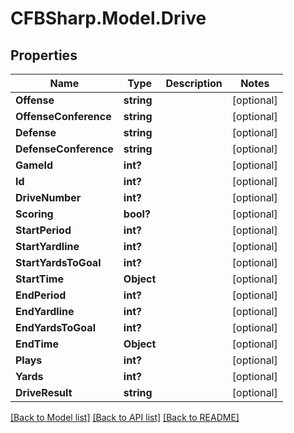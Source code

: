 # CFBSharp.Model.Drive
## Properties

Name | Type | Description | Notes
------------ | ------------- | ------------- | -------------
**Offense** | **string** |  | [optional] 
**OffenseConference** | **string** |  | [optional] 
**Defense** | **string** |  | [optional] 
**DefenseConference** | **string** |  | [optional] 
**GameId** | **int?** |  | [optional] 
**Id** | **int?** |  | [optional] 
**DriveNumber** | **int?** |  | [optional] 
**Scoring** | **bool?** |  | [optional] 
**StartPeriod** | **int?** |  | [optional] 
**StartYardline** | **int?** |  | [optional] 
**StartYardsToGoal** | **int?** |  | [optional] 
**StartTime** | **Object** |  | [optional] 
**EndPeriod** | **int?** |  | [optional] 
**EndYardline** | **int?** |  | [optional] 
**EndYardsToGoal** | **int?** |  | [optional] 
**EndTime** | **Object** |  | [optional] 
**Plays** | **int?** |  | [optional] 
**Yards** | **int?** |  | [optional] 
**DriveResult** | **string** |  | [optional] 

[[Back to Model list]](../README.md#documentation-for-models) [[Back to API list]](../README.md#documentation-for-api-endpoints) [[Back to README]](../README.md)

